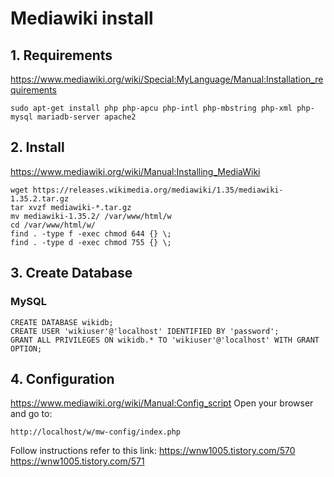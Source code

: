 # Mediawiki install
## 1. Requirements
https://www.mediawiki.org/wiki/Special:MyLanguage/Manual:Installation_requirements
```
sudo apt-get install php php-apcu php-intl php-mbstring php-xml php-mysql mariadb-server apache2
```

## 2. Install
https://www.mediawiki.org/wiki/Manual:Installing_MediaWiki
```
wget https://releases.wikimedia.org/mediawiki/1.35/mediawiki-1.35.2.tar.gz
tar xvzf mediawiki-*.tar.gz
mv mediawiki-1.35.2/ /var/www/html/w
cd /var/www/html/w/
find . -type f -exec chmod 644 {} \;
find . -type d -exec chmod 755 {} \;
```

## 3. Create Database
### MySQL
```
CREATE DATABASE wikidb;
CREATE USER 'wikiuser'@'localhost' IDENTIFIED BY 'password';
GRANT ALL PRIVILEGES ON wikidb.* TO 'wikiuser'@'localhost' WITH GRANT OPTION;
```

## 4. Configuration
https://www.mediawiki.org/wiki/Manual:Config_script
Open your browser and go to:
```
http://localhost/w/mw-config/index.php
```

Follow instructions refer to this link:
https://wnw1005.tistory.com/570
https://wnw1005.tistory.com/571
